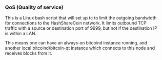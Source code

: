 ### QoS (Quality of service) ###

This is a Linux bash script that will set up tc to limit the outgoing bandwidth for connections to the HashShareCoin network. It limits outbound TCP traffic with a source or destination port of 9999, but not if the destination IP is within a LAN.

This means one can have an always-on bitcoind instance running, and another local bitcoind/bitcoin-qt instance which connects to this node and receives blocks from it.

